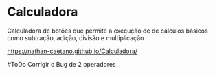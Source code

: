 # Calculadora
Calculadora de botões que permite a execução de de cálculos básicos como subtração, adição, divisão e multiplicação 

https://nathan-caetano.github.io/Calculadora/

#ToDo
Corrigir o Bug de 2 operadores
